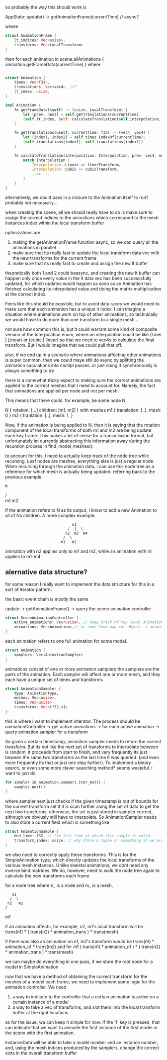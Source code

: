  so probably the way this should work is 

AppState::update() -> getAnimationFrame(currentTime) // async?

where 
```rust
struct AnimationFrame {
    lt_indices: Vec<usize>,
    transforms: Vec<LocalTransform>
}
```

then
for each animation in scene.allAnimations {
    animation.getFrameData(currentTime)
}
where 


```rust

struct Animation {
    times: Vec<f32>,
    translations: Vec<vec4>, //?
    lt_index: usize,
}

impl Animation {
    fn getFrameData(&self) -> (usize, LocalTransform) {
        let (prev, next) = self.getTranslations(currentTime);
        (self.lt_index, Self::calculateTranslation(self.interpolation, prev, next))
    }

    fn getTranslations(&self, currentTime: f32) -> (vec4, vec4) {
        let (index1, index2) = self.times.indexOf(currentTime);
        (self.translations[index1], self.translations[index2])
    }

    fn calulateTranslation(interpolation: Interpolation, prev: vec4, next: vec4) -> LocalTransform {
        match interpolation {
            Interpolation::Linear => linerTransform,
            Interpolation::cubic => cubicTransform, 
            _ => ...
        }
    }
}
```
alternatively, we could pass in a closure to the Animation itself to run? probably not necessary...

when creating the scene, all we should really have to do is make sure to assign the correct indices to the
animations which correspond to the mesh instances index within the local transform buffer

optimizations are: 
1. making the getAnimationFrame function async, so we can query all the animations in parallel
2. make sure that its really fast to update the local transform data vec with the new transforms for the current frame
3. make sure that its really fast to create and assign the new lt buffer

theoretically both 1 and 2 could beasync, and creating the new lt buffer can happen only once 
every value in the lt data vec has been successsfully updated, for which updates would happen as soon as an 
Animation has finished calculating its interpolated value and doing the matrix multiplication at the 
correct index.

Feels like this should be possible, but to avoid data races we would need to make sure that each animation has 
a unique lt index. I can imagine a situation where animations work on top of other animations, so technically 
we would have to do more than one transform to a single mesh...

not sure how common this is, but it could warrant some kind of composite version of the Interpolation enum, where
an interpolation could be like (Liner | Linear) or (cubic | linear) so that we need to vec4s to calculate the final
transform. But i would imagine that we could pull that off.

also, if we end up in a scenario where animations affecting other animations is super common, then we could maye still do 
async by splitting the animation caculations into multipl passes. or just doing it synchronously is always something to try



there is a somewhat tricky aspect to making sure the correct animations are applied to the correct meshes that I need to account for. Namely, the fact that animations are applied per node and not per mesh.

This means that there could, for example, be some node N

N {
  rotation: [...]
  children: [m1, m2]
}
with meshes 
m1 {
  translation: [..],
  mesh: 0
}
m2 {
  tranlation: [..],
  mesh: 1,
}

Now, if the animation is being applied to N, then it is saying that the rotation component of the local transforms
of both m1 and m2 are being update each key frame. This makes a lot of sense for a transmission format, but unfortunately im currently abstracting this information away during the recursion process in find_model_meshes().


to account for this, i need to actually keep track of the node tree while recursing. Leaf nodes are meshes, everything else is just a regular node. When recursing through the animation data, i can use this node tree as a reference for which mesh is actually being updated. referring back to the previous example:

    N
   / \
  m1  m2

if the animation refers to N as its output, I know to add a new Animation to all of Ns children. A more complex example:

                                  n1
                                /  |  \
                               n2  m3  m4
                              /  \
                             m1   m2  
animation with n2 applies only to m1 and m2, while an animation with n1 applies to m1-m4

## alernative data structure?

for some reason I really want to implement the data structure for this in a sort of iterator pattern.

the basic event chain is mostly the same

update -> getAnimationFrame() 
 -> query the scene animation controller
```rust
struct SceneAnimationController {
    active_animations: Vec<usize>, // keep track of top level animations that are currently running
    animations: Vec<Animation>,// or some hash map for object -> animations
}
```
each animation refers to one full animation for some model.

```rust
struct Animation {
    samplers: Vec<AnimationSampler>
}
```

animations consist of one or more animation samplers
the samplers are the parts of the animation. Each sampler will
affect one or more mesh, and they each have a unique set of times and transforms

```rust
struct AnimationSampler {
    type: AnimationType,
    meshes: Vec<usize>,
    times: Vec<usize>,
    transforms: Vec<[f32;4]>
}
```
this is where i want to implement interator. The process should be
animationController -> get active animations -> for each active animation 
-> query animation sampler for a transform

So given a certain timestamp, animation sampler needs to return the correct transform. But its not like the next
set of transforms to interpolate between is random, it proceeds from start to finish, and very frequently its just beween the same 
two transforms as the last time it was queried. (and even more frequently its that or just one step further).
To implement a binary search, or even some more clever searching method* seems wasteful.
I want to just do 
```rust
for sampler in animation.sampers.iter_mut() {
    sampler.next()
}
```
where sampler.next just checks if the given timestamp is out of bounds for the current transform set 
if it is scan further along the set of data to get the next two transforms, otherwise, the set is just stored in 
sampler.current, although we obviusly still have to interpolate.
So AnimationSampler needs to also store a current field which is something like

```rust
struct AnimationSample {
    end_time: f32, // the last time at which this sample is valid
    transform_index: usize, // why store a tuple or something if we are already storing the transforms in the parent vec
}
```


we also need to correctly apply these transforms. This is for the SimpleAnimation type, which directly 
updates the local transforms of the various mesh instances. Unlike skeletal animations, we dont need 
any inverse bind matrices. We do, however, need to walk the node tree again to calculate the new transforms each frame

for a node tree where n_ is a node and m_ is a mesh,

       n1
      /  \
     n2   m2
    /
   m1

if an animation affects, for example, n2, m1's local transform will be 
   trans(n1) * ( trans(n2) * animation_trans ) * trans(mesh)

if there was also an animation on n1, m2's transform would be
       trans(n1) * animation_n1 * trans(m2)
and for m1
    ( trans(n1) * animation_n1 ) * ( trans(n2) * animation_trans ) * trans(mesh)  

we can maybe do everything in one pass, if we store the root node for a model in SimpleAnimation


now that we have a method of obtaining the correct transform for the meshes of a model each frame,
we need to implement some logic for the animation controller. We need

1. a way to indicate to the controller that a certain animation is active on a certain instance of a model
2. a way to take a vec of transforms, and slot them into the local transform buffer at the right locations


as for the issue, we can keep it simple for now. If the '1' key is pressed, that can indicate that we want to animate the 
first instance of the first model in the scene with the first animation. 

InstanceData will be able to take a model number and an instance number, and, using the mesh indices produced by the samplers, 
change the correct slots in the overall transform buffer
